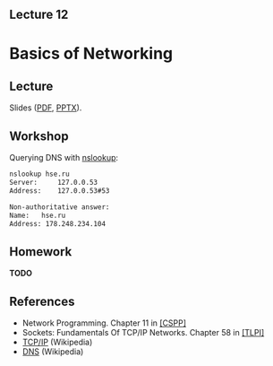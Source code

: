 Lecture 12
---

# Basics of Networking

## Lecture

Slides ([PDF](OS_Lecture_12.pdf), [PPTX](OS_Lecture_12.pptx)).

<!---
Outline:
-->

## Workshop

<!---
* [Part 1](workshop1.md).
* [Part 2](workshop2.md).
-->

Querying DNS with [nslookup](https://en.wikipedia.org/wiki/Nslookup):
```bash
nslookup hse.ru
Server:		127.0.0.53
Address:	127.0.0.53#53

Non-authoritative answer:
Name:	hse.ru
Address: 178.248.234.104
```

## Homework

__TODO__

## References

* Network Programming. Chapter 11 in [[CSPP]](../../books.md)
* Sockets: Fundamentals Of TCP/IP Networks. Chapter 58 in [[TLPI]](../../books.md)
* [TCP/IP](https://en.wikipedia.org/wiki/Internet_protocol_suite) (Wikipedia)
* [DNS](https://en.wikipedia.org/wiki/Domain_Name_System) (Wikipedia)
 